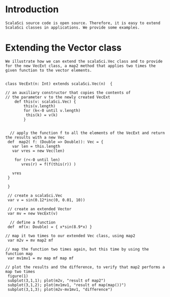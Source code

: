 # Introduction #

`ScalaSci source code is open source. Therefore, it is easy to extend ScalaSci classes in applications. We provide some examples. `


# Extending the Vector class #

`We illustrate how we can extend the scalaSci.Vec class and to provide for the new VecExt class, a map2 method that applies two times the given function to the vector elements. `

```

class VecExt(n: Int) extends scalaSci.Vec(n)  {
    
// an auxiliary constructor that copies the contents of 
// the parameter v to the newly created VecExt
    def this(v: scalaSci.Vec) {
        this(v.length)
        for (k<-0 until v.length)
         this(k) = v(k)
        }
        
        
  // apply the function f to all the elements of the VecExt and return the results with a new Vec
 def  map2( f: (Double => Double)): Vec = {
   var len = this.length
   var vres = new Vec(len)
   
    for (r<-0 until len)
       vres(r) = f(f(this(r)) )
   
   vres
 }
 
 }
 
 // create a scalaSci.Vec  
 var v = sin(0.12*inc(0, 0.01, 10))
 
 // create an extended Vector
 var mv = new VecExt(v)
 
  // define a function 
 def  mf(x: Double) = { x*sin(8.9*x) }
 
// map it two times to our extended Vec class, using map2
 var m2v = mv map2 mf
 
// map the function two times again, but this time by using the function map
 var mv1mv1 = mv map mf map mf
 
// plot the results and the difference, to verify that map2 performs a map two times
 figure(1)
 subplot(3,1,1); plot(m2v, "result of map2")
 subplot(3,1,2); plot(mv1mv1, "result of map(map())")
 subplot(3,1,3); plot(m2v-mv1mv1, "difference")
 

```